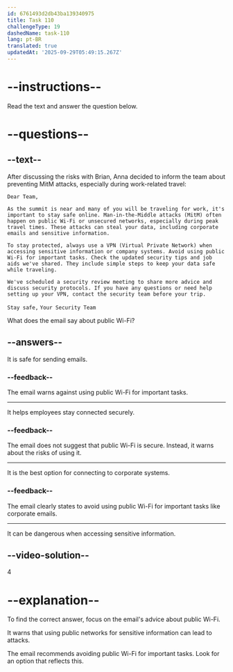 ```yaml
---
id: 6761493d2db43ba139340975
title: Task 110
challengeType: 19
dashedName: task-110
lang: pt-BR
translated: true
updatedAt: '2025-09-29T05:49:15.267Z'
---
```


<!-- READING -->

# --instructions--

Read the text and answer the question below.

# --questions--

## --text--

After discussing the risks with Brian, Anna decided to inform the team about preventing MitM attacks, especially during work-related travel:

`Dear Team,`

`As the summit is near and many of you will be traveling for work, it's important to stay safe online. Man-in-the-Middle attacks (MitM) often happen on public Wi-Fi or unsecured networks, especially during peak travel times. These attacks can steal your data, including corporate emails and sensitive information.`

`To stay protected, always use a VPN (Virtual Private Network) when accessing sensitive information or company systems. Avoid using public Wi-Fi for important tasks. Check the updated security tips and job aids we've shared. They include simple steps to keep your data safe while traveling.`

`We've scheduled a security review meeting to share more advice and discuss security protocols. If you have any questions or need help setting up your VPN, contact the security team before your trip.`

`Stay safe,`
`Your Security Team`

What does the email say about public Wi-Fi?

## --answers--

It is safe for sending emails.

### --feedback--

The email warns against using public Wi-Fi for important tasks.

---

It helps employees stay connected securely.

### --feedback--

The email does not suggest that public Wi-Fi is secure. Instead, it warns about the risks of using it.

---

It is the best option for connecting to corporate systems.

### --feedback--

The email clearly states to avoid using public Wi-Fi for important tasks like corporate emails.

---

It can be dangerous when accessing sensitive information.

## --video-solution--

4

# --explanation--

To find the correct answer, focus on the email's advice about public Wi-Fi.

It warns that using public networks for sensitive information can lead to attacks.

The email recommends avoiding public Wi-Fi for important tasks. Look for an option that reflects this.
